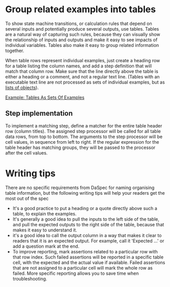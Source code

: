 # Group related examples into tables

To show state machine transitions, or calculation rules that depend on several inputs and potentially produce several outputs, use tables. Tables are a natural way of capturing such rules, because they can visually show the relationship of inputs and outputs and make it easy to see impacts of individual variables. Tables also make it easy to group related information together.

When table rows represent individual examples, just create a heading row for a table listing the column names, and add a step definition that will match that column row. Make sure that the line directly above the table is either a heading or a comment, and not a regular text line.  (Tables with an executable text line are not processed as sets of individual examples, but as [lists of objects](lists_of_objects.md)).

[Example: Tables As Sets Of Examples](../examples/tables_as_sets_of_examples.md)

## Step implementation

To implement a matching step, define a matcher for the entire table header row (column titles). The assigned step processor will be called for all table data rows, from top to bottom. The arguments to the step processor will be cell values, in sequence from left to right. If the regular expression for the table header has matching groups, they will be passed to the processor after the cell values. 

# Writing tips 

There are no specific requirements from DaSpec for naming organising table information, but the following writing tips will help your readers get the most out of the spec 

* It's a good practice to put a heading or a quote directly above such a table, to explain the examples.
* It's generally a good idea to pull the inputs to the left side of the table, and pull the expected outputs to the right side of the table, because that makes it easy to understand it. 
* it's a good idea to call the output column in a way that makes it clear to readers that it is an expected output. For example, call it 'Expected ...' or add a question mark at the end. 
* To improve reporting, mark assertions related to a particular row with that row index. Such failed assertions will be reported in a specific table cell, with the expected and the actual value if available. Failed assertions that are not assigned to a particular cell will mark the whole row as failed. More specific reporting allows you to save time when troubleshooting.

